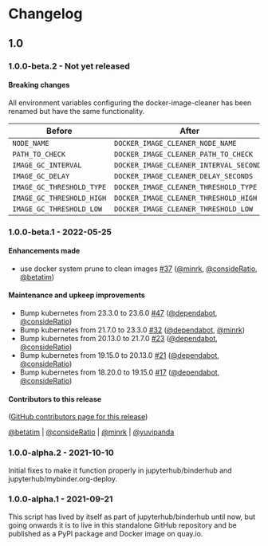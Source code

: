 # Changelog

## 1.0

### 1.0.0-beta.2 - Not yet released

#### Breaking changes

All environment variables configuring the docker-image-cleaner has been renamed
but have the same functionality.

| Before                    | After                                   |
| ------------------------- | --------------------------------------- |
| `NODE_NAME`               | `DOCKER_IMAGE_CLEANER_NODE_NAME`        |
| `PATH_TO_CHECK`           | `DOCKER_IMAGE_CLEANER_PATH_TO_CHECK`    |
| `IMAGE_GC_INTERVAL`       | `DOCKER_IMAGE_CLEANER_INTERVAL_SECONDS` |
| `IMAGE_GC_DELAY`          | `DOCKER_IMAGE_CLEANER_DELAY_SECONDS`    |
| `IMAGE_GC_THRESHOLD_TYPE` | `DOCKER_IMAGE_CLEANER_THRESHOLD_TYPE`   |
| `IMAGE_GC_THRESHOLD_HIGH` | `DOCKER_IMAGE_CLEANER_THRESHOLD_HIGH`   |
| `IMAGE_GC_THRESHOLD_LOW`  | `DOCKER_IMAGE_CLEANER_THRESHOLD_LOW`    |

### 1.0.0-beta.1 - 2022-05-25

#### Enhancements made

- use docker system prune to clean images [#37](https://github.com/jupyterhub/docker-image-cleaner/pull/37) ([@minrk](https://github.com/minrk), [@consideRatio](https://github.com/consideRatio), [@betatim](https://github.com/betatim))

#### Maintenance and upkeep improvements

- Bump kubernetes from 23.3.0 to 23.6.0 [#47](https://github.com/jupyterhub/docker-image-cleaner/pull/47) ([@dependabot](https://github.com/dependabot), [@consideRatio](https://github.com/consideRatio))
- Bump kubernetes from 21.7.0 to 23.3.0 [#32](https://github.com/jupyterhub/docker-image-cleaner/pull/32) ([@dependabot](https://github.com/dependabot), [@minrk](https://github.com/minrk))
- Bump kubernetes from 20.13.0 to 21.7.0 [#23](https://github.com/jupyterhub/docker-image-cleaner/pull/23) ([@dependabot](https://github.com/dependabot), [@consideRatio](https://github.com/consideRatio))
- Bump kubernetes from 19.15.0 to 20.13.0 [#21](https://github.com/jupyterhub/docker-image-cleaner/pull/21) ([@dependabot](https://github.com/dependabot), [@consideRatio](https://github.com/consideRatio))
- Bump kubernetes from 18.20.0 to 19.15.0 [#17](https://github.com/jupyterhub/docker-image-cleaner/pull/17) ([@dependabot](https://github.com/dependabot), [@consideRatio](https://github.com/consideRatio))

#### Contributors to this release

([GitHub contributors page for this release](https://github.com/jupyterhub/docker-image-cleaner/graphs/contributors?from=2021-10-10&to=2022-05-25&type=c))

[@betatim](https://github.com/search?q=repo%3Ajupyterhub%2Fdocker-image-cleaner+involves%3Abetatim+updated%3A2021-10-10..2022-05-25&type=Issues) | [@consideRatio](https://github.com/search?q=repo%3Ajupyterhub%2Fdocker-image-cleaner+involves%3AconsideRatio+updated%3A2021-10-10..2022-05-25&type=Issues) | [@minrk](https://github.com/search?q=repo%3Ajupyterhub%2Fdocker-image-cleaner+involves%3Aminrk+updated%3A2021-10-10..2022-05-25&type=Issues) | [@yuvipanda](https://github.com/search?q=repo%3Ajupyterhub%2Fdocker-image-cleaner+involves%3Ayuvipanda+updated%3A2021-10-10..2022-05-25&type=Issues)

### 1.0.0-alpha.2 - 2021-10-10

Initial fixes to make it function properly in jupyterhub/binderhub and jupyterhub/mybinder.org-deploy.

### 1.0.0-alpha.1 - 2021-09-21

This script has lived by itself as part of jupyterhub/binderhub until now, but
going onwards it is to live in this standalone GitHub repository and be
published as a PyPI package and Docker image on quay.io.
